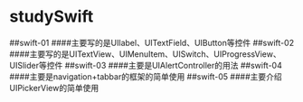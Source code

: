 # studySwift
##swift-01
####主要写的是UIlabel、UITextField、UIButton等控件
##swift-02
####主要写的是UITextView、UIMenuItem、UISwitch、UIProgressView、UISlider等控件
##swift-03
####主要是UIAlertController的用法
##swift-04
####主要是navigation+tabbar的框架的简单使用
##swift-05
####主要介绍UIPickerView的简单使用
